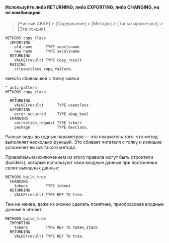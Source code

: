 #### Используйте либо RETURNING, либо EXPORTING, либо CHANGING, но не комбинацию

> [Чистый ABAP] > [Содержание] > [Методы] > [Типы параметров] > [Эта секция]

```ABAP
METHODS copy_class
  IMPORTING
    old_name      TYPE seoclsname
    new name      TYPE secolsname
  RETURNING
    VALUE(result) TYPE copy_result
  RAISING
    /clean/class_copy_failure.
```

вместо сбивающей с толку смеси

```ABAP
" anti-pattern
METHODS copy_class
  ...
  RETURNING
    VALUE(result)      TYPE vseoclass
  EXPORTING
    error_occurred     TYPE abap_bool
  CHANGING
    correction_request TYPE trkorr
    package            TYPE devclass.
```

Разные виды выходных параметров — это показатель того, что метод выполняет несколько функций. 
Это сбивает читателя с толку и излишне усложняет вызов такого метода.

Приемлемым исключением из этого правила могут быть строители \(builders\), 
которые используют свои входные данные при построении своих выходных данных:

```ABAP
METHODS build_tree
  CHANGING
    tokens        TYPE tokens
  RETURNING
    VALUE(result) TYPE REF TO tree.
```

Тем не менее, даже их можно сделать понятнее, приобразовав входные данные в объект:

```ABAP
METHODS build_tree
  IMPORTING
    tokens        TYPE REF TO token_stack
  RETURNING
    VALUE(result) TYPE REF TO tree.
```
